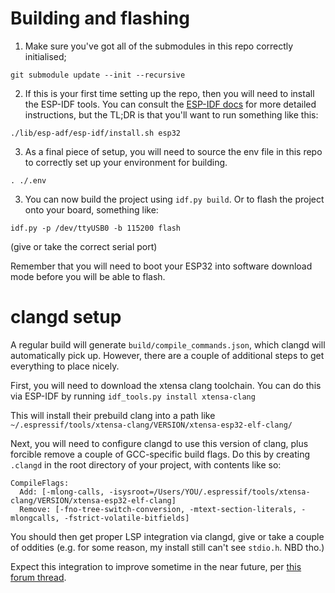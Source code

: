 # Building and flashing

1. Make sure you've got all of the submodules in this repo correctly initialised;
```
git submodule update --init --recursive
```

2. If this is your first time setting up the repo, then you will need to install
the ESP-IDF tools. You can consult the [ESP-IDF docs](https://docs.espressif.com/projects/esp-idf/en/latest/esp32/get-started/linux-macos-setup.html)
for more detailed instructions, but the TL;DR is that you'll want to run
something like this:
```
./lib/esp-adf/esp-idf/install.sh esp32
```

3. As a final piece of setup, you will need to source the env file in this repo
to correctly set up your environment for building.
```
. ./.env
```

3. You can now build the project using `idf.py build`. Or to flash the project
onto your board, something like:
```
idf.py -p /dev/ttyUSB0 -b 115200 flash
```
(give or take the correct serial port)

Remember that you will need to boot your ESP32 into software download mode
before you will be able to flash.

# clangd setup

A regular build will generate `build/compile_commands.json`, which clangd will
automatically pick up. However, there are a couple of additional steps to get
everything to place nicely.

First, you will need to download the xtensa clang toolchain. You can do this
via ESP-IDF by running  `idf_tools.py install xtensa-clang`

This will install their prebuild clang into a path like `~/.espressif/tools/xtensa-clang/VERSION/xtensa-esp32-elf-clang/`

Next, you will need to configure clangd to use this version of clang, plus
forcible remove a couple of GCC-specific build flags. Do this by creating
`.clangd` in the root directory of your project, with contents like so:

```
CompileFlags:
  Add: [-mlong-calls, -isysroot=/Users/YOU/.espressif/tools/xtensa-clang/VERSION/xtensa-esp32-elf-clang]
  Remove: [-fno-tree-switch-conversion, -mtext-section-literals, -mlongcalls, -fstrict-volatile-bitfields]
```

You should then get proper LSP integration via clangd, give or take a couple of
oddities (e.g. for some reason, my install still can't see `stdio.h`. NBD tho.)

Expect this integration to improve sometime in the near future, per [this forum
thread](https://esp32.com/viewtopic.php?f=13&t=29563).
